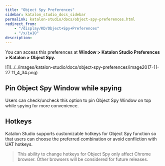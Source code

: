 ```yaml
---
title: "Object Spy Preferences" 
sidebar: katalon_studio_docs_sidebar
permalink: katalon-studio/docs/object-spy-preferences.html 
redirect_from:
    - "/display/KD/Object+Spy+Preferences"
    - "/x/iw1O"
description: 
---
```

You can access this preferences at **Window > Katalon Studio Preferences > Katalon > Object Spy.**

![](../../images/katalon-studio/docs/object-spy-preferences/image2017-11-27 11_4_34.png)

Pin Object Spy Window while spying
----------------------------------

Users can check/uncheck this option to pin Object Spy Window on top while spying for more convenience.

Hotkeys
-------

Katalon Studio supports customizable hotkeys for Object Spy function so that users can choose the preferred combination or avoid confliction with UAT hotkeys. 

> This ability to change hotkeys for Object Spy only affect Chrome browser. Other browsers will be considered for future releases.